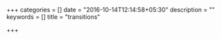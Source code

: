 +++
categories = []
date = "2016-10-14T12:14:58+05:30"
description = ""
keywords = []
title = "transitions"

+++

